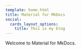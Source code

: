 ```yaml
---
template: home.html
title: Material for MkDocs
social:
  cards_layout_options:
    title: This is my blog
---
```


Welcome to Material for MkDocs.
